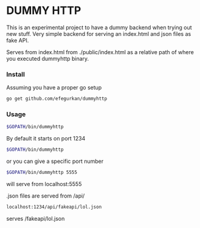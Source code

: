 # DUMMY HTTP

This is an experimental project to have a dummy backend when trying out new
stuff. Very simple backend for serving an index.html and json files as fake API.

Serves from index.html from ./public/index.html as a relative path of where you
executed dummyhttp binary.

### Install
Assuming you have a proper go setup

``` bash
go get github.com/efegurkan/dummyhttp
```

### Usage
``` bash
$GOPATH/bin/dummyhttp
```

By default it starts on port 1234
``` bash
$GOPATH/bin/dummyhttp
```

or you can give a specific port number

``` bash
$GOPATH/bin/dummyhttp 5555
```
will serve from localhost:5555


.json files are served from /api/

``` bash
localhost:1234/api/fakeapi/lol.json
```
serves /fakeapi/lol.json
